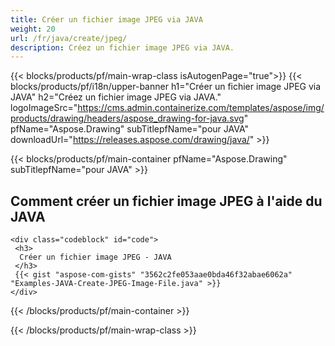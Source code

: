 ```yaml
---
title: Créer un fichier image JPEG via JAVA
weight: 20
url: /fr/java/create/jpeg/
description: Créez un fichier image JPEG via JAVA.
---
```


{{< blocks/products/pf/main-wrap-class isAutogenPage="true">}}
{{< blocks/products/pf/i18n/upper-banner h1="Créer un fichier image JPEG via JAVA" h2="Créez un fichier image JPEG via JAVA." logoImageSrc="https://cms.admin.containerize.com/templates/aspose/img/products/drawing/headers/aspose_drawing-for-java.svg" pfName="Aspose.Drawing" subTitlepfName="pour JAVA" downloadUrl="https://releases.aspose.com/drawing/java/" >}}

{{< blocks/products/pf/main-container pfName="Aspose.Drawing" subTitlepfName="pour JAVA" >}}

<h2>Comment créer un fichier image JPEG à l'aide du JAVA</h2>

    <div class="codeblock" id="code">
     <h3>
      Créer un fichier image JPEG - JAVA
     </h3>
     {{< gist "aspose-com-gists" "3562c2fe053aae0bda46f32abae6062a" "Examples-JAVA-Create-JPEG-Image-File.java" >}}
    </div>

{{< /blocks/products/pf/main-container >}}


{{< /blocks/products/pf/main-wrap-class >}}
